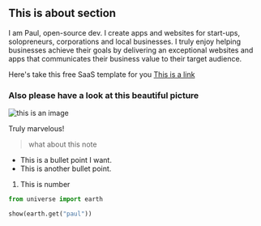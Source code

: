 ## This is about section

I am Paul, open-source dev. I create apps and websites for start-ups, solopreneurs, corporations and local businesses. I truly enjoy helping businesses achieve their goals by delivering an exceptional websites and apps that communicates their business value to their target audience.

Here's take this free SaaS template for you [This is a link](https://saasy-dark.netlify.app/)

### Also please have a look at this beautiful picture

![this is an image](./assets/images/home/forest.jpg)

Truly marvelous!

> what about this note

* This is a bullet point I want.
* This is another bullet point.

1. This is number


```py
from universe import earth

show(earth.get("paul"))
```